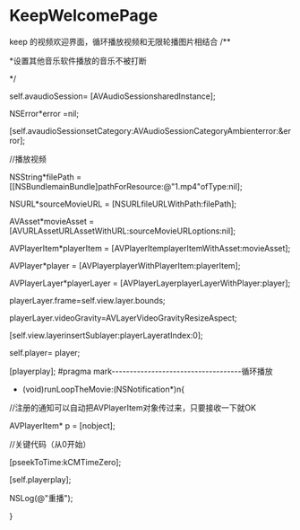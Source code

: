# KeepWelcomePage
keep 的视频欢迎界面，循环播放视频和无限轮播图片相结合
/**

*设置其他音乐软件播放的音乐不被打断

*/

self.avaudioSession= [AVAudioSessionsharedInstance];

NSError*error =nil;

[self.avaudioSessionsetCategory:AVAudioSessionCategoryAmbienterror:&error];

//播放视频

NSString*filePath = [[NSBundlemainBundle]pathForResource:@"1.mp4"ofType:nil];

NSURL*sourceMovieURL = [NSURLfileURLWithPath:filePath];

AVAsset*movieAsset = [AVURLAssetURLAssetWithURL:sourceMovieURLoptions:nil];

AVPlayerItem*playerItem = [AVPlayerItemplayerItemWithAsset:movieAsset];

AVPlayer*player = [AVPlayerplayerWithPlayerItem:playerItem];

AVPlayerLayer*playerLayer = [AVPlayerLayerplayerLayerWithPlayer:player];

playerLayer.frame=self.view.layer.bounds;

playerLayer.videoGravity=AVLayerVideoGravityResizeAspect;

[self.view.layerinsertSublayer:playerLayeratIndex:0];

self.player= player;

[playerplay];
#pragma mark------------------------------------循环播放

- (void)runLoopTheMovie:(NSNotification*)n{

//注册的通知可以自动把AVPlayerItem对象传过来，只要接收一下就OK

AVPlayerItem* p = [nobject];

//关键代码（从0开始）

[pseekToTime:kCMTimeZero];

[self.playerplay];

NSLog(@"重播");

}
